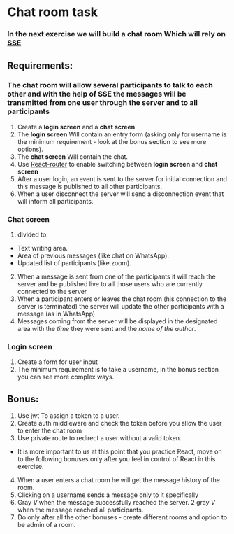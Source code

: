 # Chat room task

### In the next exercise we will build a chat room Which will rely on [SSE](https://ably.com/topic/server-sent-events)

## Requirements:

### The chat room will allow several participants to talk to each other and with the help of SSE the messages will be transmitted from one user through the server and to all participants

1. Create a **login screen** and a **chat screen**
2. The **login screen** Will contain an entry form (asking only for username is the minimum requirement - look at the bonus section to see more options).
3. The **chat screen** Will contain the chat.
4. Use [React-router](https://reactrouter.com/docs/en/v6/getting-started/tutorial "Tutorial") to enable switching between **login screen** and **chat screen**
5. After a user login, an event is sent to the server for initial connection and this message is published to all other participants.
6. When a user disconnect the server will send a disconnection event that will inform all participants.

### Chat screen

1. divided to:

- Text writing area.
- Area of ​​previous messages (like chat on WhatsApp).
- Updated list of participants (like zoom).

2. When a message is sent from one of the participants it will reach the server and be published live to all those users who are currently connected to the server
3. When a participant enters or leaves the chat room (his connection to the server is terminated) the server will update the other participants with a message (as in WhatsApp)
4. Messages coming from the server will be displayed in the designated area with the _time_ they were sent and the _name of the author_.

### Login screen

1. Create a form for user input
2. The minimum requirement is to take a username, in the bonus section you can see more complex ways.

## Bonus:

1. Use jwt To assign a token to a user.
2. Create auth middleware and check the token before you allow the user to enter the chat room
3. Use private route to redirect a user without a valid token.

- It is more important to us at this point that you practice React, move on to the following bonuses only after you feel in control of React in this exercise.

4. When a user enters a chat room he will get the message history of the room.
5. Clicking on a username sends a message only to it specifically
6. Gray _V_ when the message successfully reached the server. 2 gray _V_ when the message reached all participants.
7. Do only after all the other bonuses - create different rooms and option to be admin of a room.
